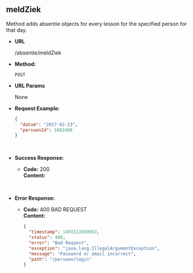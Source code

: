 meldZiek
----

Method adds absentie objects for every lesson for the specified person for that day.

* **URL**

  /absentie/meldZiek

* **Method:**

  `POST` 

* **URL Params**

   None

* **Request Example:**

  ```json
  {
  	"datum": "2017-02-23",
  	"persoonId": 1682488
  }
  ```

  ​

* **Success Response:**

  * **Code:** 200 <br />
    **Content:** 

    ​

* **Error Response:**

  * **Code:** 400 BAD REQUEST <br />
    **Content:**

    ```json
    {
      "timestamp": 1491513650053,
      "status": 400,
      "error": "Bad Request",
      "exception": "java.lang.IllegalArgumentException",
      "message": "Password or email incorrect",
      "path": "/persoon/login"
    }
    ```

